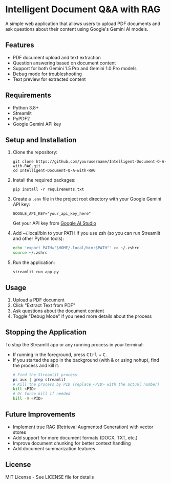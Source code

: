 # Intelligent Document Q&A with RAG

A simple web application that allows users to upload PDF documents and ask questions about their content using Google's Gemini AI models.

## Features

- PDF document upload and text extraction
- Question answering based on document content
- Support for both Gemini 1.5 Pro and Gemini 1.0 Pro models
- Debug mode for troubleshooting
- Text preview for extracted content

## Requirements

- Python 3.8+
- Streamlit
- PyPDF2
- Google Gemini API key

## Setup and Installation

1. Clone the repository:
   ```
   git clone https://github.com/yourusername/Intelligent-Document-Q-A-with-RAG.git
   cd Intelligent-Document-Q-A-with-RAG
   ```

2. Install the required packages:
   ```
   pip install -r requirements.txt
   ```

3. Create a `.env` file in the project root directory with your Google Gemini API key:
   ```
   GOOGLE_API_KEY="your_api_key_here"
   ```

   Get your API key from [Google AI Studio](https://aistudio.google.com/app/apikey)

4. Add ~/.local/bin to your PATH if you use zsh (so you can run Streamlit and other Python tools):
   ```sh
   echo 'export PATH="$HOME/.local/bin:$PATH"' >> ~/.zshrc
   source ~/.zshrc
   ```

5. Run the application:
   ```
   streamlit run app.py
   ```

## Usage

1. Upload a PDF document
2. Click "Extract Text from PDF"
3. Ask questions about the document content
4. Toggle "Debug Mode" if you need more details about the process

## Stopping the Application

To stop the Streamlit app or any running process in your terminal:

- If running in the foreground, press <kbd>Ctrl</kbd> + <kbd>C</kbd>.
- If you started the app in the background (with & or using nohup), find the process and kill it:
  ```zsh
  # Find the Streamlit process
  ps aux | grep streamlit
  # Kill the process by PID (replace <PID> with the actual number)
  kill <PID>
  # Or force kill if needed
  kill -9 <PID>
  ```

## Future Improvements

- Implement true RAG (Retrieval Augmented Generation) with vector stores
- Add support for more document formats (DOCX, TXT, etc.)
- Improve document chunking for better context handling
- Add document summarization features

## License

MIT License - See LICENSE file for details